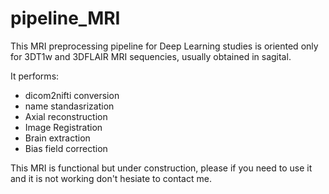 # pipeline_MRI

This MRI preprocessing pipeline for Deep Learning studies is oriented only for 3DT1w and 3DFLAIR MRI sequencies, 
usually obtained in sagital.

It performs:
- dicom2nifti conversion
- name standasrization
- Axial reconstruction
- Image Registration 
- Brain extraction
- Bias field correction

This MRI is functional but under construction, please if you need to use it and it is not working don't hesiate 
to contact me.
